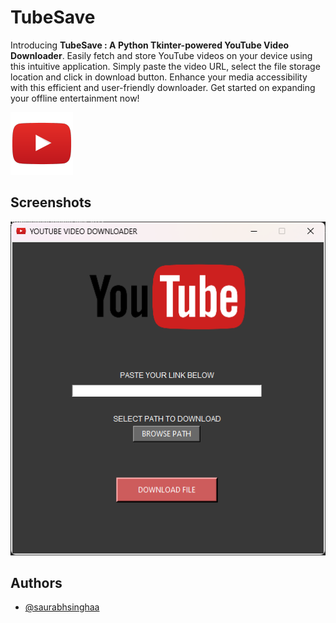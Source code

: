 
# TubeSave

Introducing **TubeSave : A Python Tkinter-powered YouTube Video Downloader**. Easily fetch and store YouTube videos on your device using this intuitive application. Simply paste the video URL, select the file storage location and click in download button. Enhance your media accessibility with this efficient and user-friendly downloader. Get started on expanding your offline entertainment now!




![Logo](./yticonn.png)


## Screenshots

![App Screenshot](./screenshot.png)


## Authors

- [@saurabhsinghaa](https://www.github.com/saurabhsinghaa)

